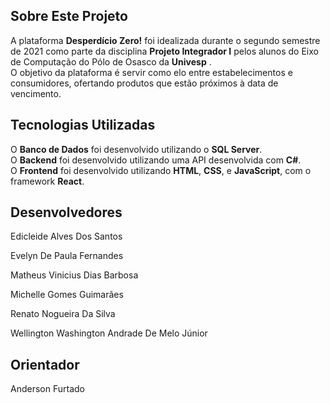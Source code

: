 ## Sobre Este Projeto

 A plataforma **Desperdício Zero!** foi idealizada durante o segundo semestre de 2021 como parte da disciplina **Projeto Integrador I** pelos alunos do Eixo de Computação do  Pólo de Osasco da **Univesp** .   
O objetivo da plataforma é servir como elo entre estabelecimentos e consumidores, ofertando produtos que estão próximos à data de vencimento.

## Tecnologias Utilizadas

O **Banco de Dados** foi desenvolvido utilizando o **SQL Server**.   
O **Backend** foi desenvolvido utilizando uma API desenvolvida com **C#**.  
O **Frontend** foi desenvolvido utilizando **HTML**, **CSS**, e **JavaScript**, com o framework **React**.  

## Desenvolvedores

<p>Edicleide Alves Dos Santos</p>
<p>Evelyn De Paula Fernandes</p>  				
<p>Matheus Vinicius Dias Barbosa</p>
<p>Michelle Gomes Guimarães</p>
<p>Renato Nogueira Da Silva</p>
<p>Wellington Washington Andrade De Melo Júnior</p>   

## Orientador

Anderson Furtado